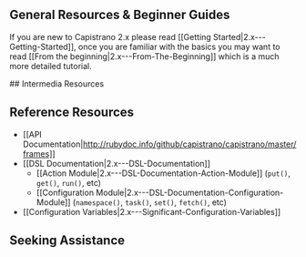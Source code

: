 ## General Resources & Beginner Guides

If you are new to Capistrano 2.x please read [[Getting Started|2.x---Getting-Started]], once you are familiar with the basics you may want to read [[From the beginning|2.x---From-The-Beginning]] which is a much more detailed tutorial.

## Intermedia Resources

## Reference Resources

* [[API Documentation|http://rubydoc.info/github/capistrano/capistrano/master/frames]]
* [[DSL Documentation|2.x---DSL-Documentation]]
  * [[Action Module|2.x---DSL-Documentation-Action-Module]] (`put()`, `get()`, `run()`, etc)
  * [[Configuration Module|2.x---DSL-Documentation-Configuration-Module]] (`namespace()`, `task()`, `set()`, `fetch()`, etc)
* [[Configuration Variables|2.x---Significant-Configuration-Variables]]


## Seeking Assistance